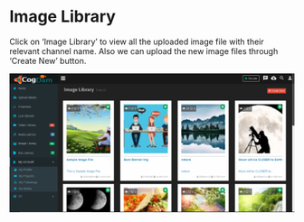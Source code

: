 # Image Library

Click on ‘Image Library’ to view all the uploaded image file with their relevant channel name. Also we can upload the new image files through ‘Create New’ button.

![](../.gitbook/assets/image%20%2893%29.png)

